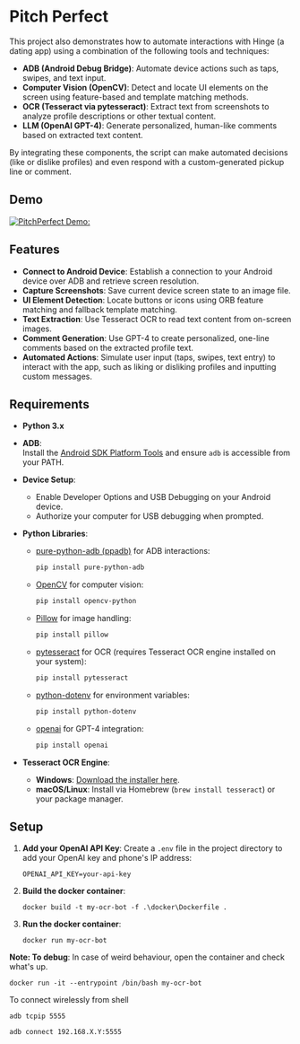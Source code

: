 ﻿# Pitch Perfect

This project also demonstrates how to automate interactions with Hinge (a dating app) using a combination of the following tools and techniques:

- **ADB (Android Debug Bridge)**: Automate device actions such as taps, swipes, and text input.
- **Computer Vision (OpenCV)**: Detect and locate UI elements on the screen using feature-based and template matching methods.
- **OCR (Tesseract via pytesseract)**: Extract text from screenshots to analyze profile descriptions or other textual content.
- **LLM (OpenAI GPT-4)**: Generate personalized, human-like comments based on extracted text content.

By integrating these components, the script can make automated decisions (like or dislike profiles) and even respond with a custom-generated pickup line or comment.

## Demo

[![PitchPerfect Demo: ](https://img.youtube.com/vi/VgES1_QHrR8/maxresdefault.jpg)](https://youtube.com/shorts/VgES1_QHrR8)

## Features

- **Connect to Android Device**: Establish a connection to your Android device over ADB and retrieve screen resolution.
- **Capture Screenshots**: Save current device screen state to an image file.
- **UI Element Detection**: Locate buttons or icons using ORB feature matching and fallback template matching.
- **Text Extraction**: Use Tesseract OCR to read text content from on-screen images.
- **Comment Generation**: Use GPT-4 to create personalized, one-line comments based on the extracted profile text.
- **Automated Actions**: Simulate user input (taps, swipes, text entry) to interact with the app, such as liking or disliking profiles and inputting custom messages.

## Requirements

- **Python 3.x**
- **ADB**:  
  Install the [Android SDK Platform Tools](https://developer.android.com/studio/releases/platform-tools) and ensure `adb` is accessible from your PATH.
- **Device Setup**:

  - Enable Developer Options and USB Debugging on your Android device.
  - Authorize your computer for USB debugging when prompted.

- **Python Libraries**:

  - [pure-python-adb (ppadb)](https://pypi.org/project/pure-python-adb/) for ADB interactions:
    ```bash
    pip install pure-python-adb
    ```
  - [OpenCV](https://pypi.org/project/opencv-python/) for computer vision:
    ```bash
    pip install opencv-python
    ```
  - [Pillow](https://pypi.org/project/Pillow/) for image handling:
    ```bash
    pip install pillow
    ```
  - [pytesseract](https://pypi.org/project/pytesseract/) for OCR (requires Tesseract OCR engine installed on your system):
    ```bash
    pip install pytesseract
    ```
  - [python-dotenv](https://pypi.org/project/python-dotenv/) for environment variables:
    ```bash
    pip install python-dotenv
    ```
  - [openai](https://pypi.org/project/openai/) for GPT-4 integration:
    ```bash
    pip install openai
    ```

- **Tesseract OCR Engine**:
  - **Windows**: [Download the installer here](https://github.com/UB-Mannheim/tesseract/wiki).
  - **macOS/Linux**: Install via Homebrew (`brew install tesseract`) or your package manager.

## Setup

1. **Add your OpenAI API Key**:
   Create a `.env` file in the project directory to add your OpenAI key and phone's IP address:
   ```env
   OPENAI_API_KEY=your-api-key
   ```
2. **Build the docker container**:

   ```
   docker build -t my-ocr-bot -f .\docker\Dockerfile .
   ```

3. **Run the docker container**:
   ```
   docker run my-ocr-bot
   ```

**Note: To debug**:
In case of weird behaviour, open the container and check what's up.

```
docker run -it --entrypoint /bin/bash my-ocr-bot
```

To connect wirelessly from shell

```
adb tcpip 5555

adb connect 192.168.X.Y:5555
```
